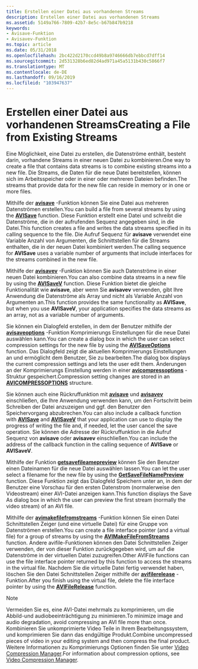 ```yaml
---
title: Erstellen einer Datei aus vorhandenen Streams
description: Erstellen einer Datei aus vorhandenen Streams
ms.assetid: 5149a766-7809-42b7-8e5c-b67b847b9218
keywords:
- Avisave-Funktion
- Avisavev-Funktion
ms.topic: article
ms.date: 05/31/2018
ms.openlocfilehash: 2bc422d2170ccd49b8a9746666db7ebbcd7dff14
ms.sourcegitcommit: 2d531328b6ed82d4ad971a45a5131b430c5866f7
ms.translationtype: MT
ms.contentlocale: de-DE
ms.lasthandoff: 09/16/2019
ms.locfileid: "103947637"
---
```

# <a name="creating-a-file-from-existing-streams"></a><span data-ttu-id="c6462-105">Erstellen einer Datei aus vorhandenen Streams</span><span class="sxs-lookup"><span data-stu-id="c6462-105">Creating a File from Existing Streams</span></span>

<span data-ttu-id="c6462-106">Eine Möglichkeit, eine Datei zu erstellen, die Datenströme enthält, besteht darin, vorhandene Streams in einer neuen Datei zu kombinieren.</span><span class="sxs-lookup"><span data-stu-id="c6462-106">One way to create a file that contains data streams is to combine existing streams into a new file.</span></span> <span data-ttu-id="c6462-107">Die Streams, die Daten für die neue Datei bereitstellen, können sich im Arbeitsspeicher oder in einer oder mehreren Dateien befinden.</span><span class="sxs-lookup"><span data-stu-id="c6462-107">The streams that provide data for the new file can reside in memory or in one or more files.</span></span>

<span data-ttu-id="c6462-108">Mithilfe der [**avisave**](/windows/desktop/api/Vfw/nf-vfw-avisavea) -Funktion können Sie eine Datei aus mehreren Datenströmen erstellen.</span><span class="sxs-lookup"><span data-stu-id="c6462-108">You can build a file from several streams by using the [**AVISave**](/windows/desktop/api/Vfw/nf-vfw-avisavea) function.</span></span> <span data-ttu-id="c6462-109">Diese Funktion erstellt eine Datei und schreibt die Datenströme, die in der aufrufenden Sequenz angegeben sind, in die Datei.</span><span class="sxs-lookup"><span data-stu-id="c6462-109">This function creates a file and writes the data streams specified in its calling sequence to the file.</span></span> <span data-ttu-id="c6462-110">Die Aufruf Sequenz für **avisave** verwendet eine Variable Anzahl von Argumenten, die Schnittstellen für die Streams enthalten, die in der neuen Datei kombiniert werden.</span><span class="sxs-lookup"><span data-stu-id="c6462-110">The calling sequence for **AVISave** uses a variable number of arguments that include interfaces for the streams combined in the new file.</span></span>

<span data-ttu-id="c6462-111">Mithilfe der [**avisavev**](/windows/desktop/api/Vfw/nf-vfw-avisaveva) -Funktion können Sie auch Datenströme in einer neuen Datei kombinieren.</span><span class="sxs-lookup"><span data-stu-id="c6462-111">You can also combine data streams in a new file by using the [**AVISaveV**](/windows/desktop/api/Vfw/nf-vfw-avisaveva) function.</span></span> <span data-ttu-id="c6462-112">Diese Funktion bietet die gleiche Funktionalität wie **avisave**, aber wenn Sie **avisavev** verwenden, gibt Ihre Anwendung die Datenströme als Array und nicht als Variable Anzahl von Argumenten an.</span><span class="sxs-lookup"><span data-stu-id="c6462-112">This function provides the same functionality as **AVISave**, but when you use **AVISaveV**, your application specifies the data streams as an array, not as a variable number of arguments.</span></span>

<span data-ttu-id="c6462-113">Sie können ein Dialogfeld erstellen, in dem der Benutzer mithilfe der [**avisaveoptions**](/windows/desktop/api/Vfw/nf-vfw-avisaveoptions) -Funktion Komprimierungs Einstellungen für die neue Datei auswählen kann.</span><span class="sxs-lookup"><span data-stu-id="c6462-113">You can create a dialog box in which the user can select compression settings for the new file by using the [**AVISaveOptions**](/windows/desktop/api/Vfw/nf-vfw-avisaveoptions) function.</span></span> <span data-ttu-id="c6462-114">Das Dialogfeld zeigt die aktuellen Komprimierungs Einstellungen an und ermöglicht dem Benutzer, Sie zu bearbeiten.</span><span class="sxs-lookup"><span data-stu-id="c6462-114">The dialog box displays the current compression settings and lets the user edit them.</span></span> <span data-ttu-id="c6462-115">Änderungen an der Komprimierungs Einstellung werden in einer [**avicompressoptions**](/windows/desktop/api/Vfw/ns-vfw-avicompressoptions) -Struktur gespeichert.</span><span class="sxs-lookup"><span data-stu-id="c6462-115">Compression setting changes are stored in an [**AVICOMPRESSOPTIONS**](/windows/desktop/api/Vfw/ns-vfw-avicompressoptions) structure.</span></span>

<span data-ttu-id="c6462-116">Sie können auch eine Rückruffunktion mit [**avisave**](/windows/desktop/api/Vfw/nf-vfw-avisavea) und [**avisavev**](/windows/desktop/api/Vfw/nf-vfw-avisaveva) einschließen, die Ihre Anwendung verwenden kann, um den Fortschritt beim Schreiben der Datei anzuzeigen und ggf. den Benutzer den Speichervorgang abzubrechen.</span><span class="sxs-lookup"><span data-stu-id="c6462-116">You can also include a callback function with [**AVISave**](/windows/desktop/api/Vfw/nf-vfw-avisavea) and [**AVISaveV**](/windows/desktop/api/Vfw/nf-vfw-avisaveva) that your application can use to display the progress of writing the file and, if needed, let the user cancel the save operation.</span></span> <span data-ttu-id="c6462-117">Sie können die Adresse der Rückruffunktion in die Aufruf Sequenz von **avisave** oder **avisavev** einschließen.</span><span class="sxs-lookup"><span data-stu-id="c6462-117">You can include the address of the callback function in the calling sequence of **AVISave** or **AVISaveV**.</span></span>

<span data-ttu-id="c6462-118">Mithilfe der Funktion [**getsavefileamepreview**](/windows/desktop/api/Vfw/nf-vfw-getsavefilenamepreviewa) können Sie den Benutzer einen Dateinamen für die neue Datei auswählen lassen.</span><span class="sxs-lookup"><span data-stu-id="c6462-118">You can let the user select a filename for the new file by using the [**GetSaveFileNamePreview**](/windows/desktop/api/Vfw/nf-vfw-getsavefilenamepreviewa) function.</span></span> <span data-ttu-id="c6462-119">Diese Funktion zeigt das Dialogfeld Speichern unter an, in dem der Benutzer eine Vorschau für den ersten Datenstrom (normalerweise den Videostream) einer AVI-Datei anzeigen kann.</span><span class="sxs-lookup"><span data-stu-id="c6462-119">This function displays the Save As dialog box in which the user can preview the first stream (normally the video stream) of an AVI file.</span></span>

<span data-ttu-id="c6462-120">Mithilfe der [**avimakefilefromstreams**](/windows/desktop/api/Vfw/nf-vfw-avimakefilefromstreams) -Funktion können Sie einen Datei Schnittstellen Zeiger (und eine virtuelle Datei) für eine Gruppe von Datenströmen erstellen.</span><span class="sxs-lookup"><span data-stu-id="c6462-120">You can create a file interface pointer (and a virtual file) for a group of streams by using the [**AVIMakeFileFromStreams**](/windows/desktop/api/Vfw/nf-vfw-avimakefilefromstreams) function.</span></span> <span data-ttu-id="c6462-121">Andere avifile-Funktionen können den Datei Schnittstellen Zeiger verwenden, der von dieser Funktion zurückgegeben wird, um auf die Datenströme in der virtuellen Datei zuzugreifen.</span><span class="sxs-lookup"><span data-stu-id="c6462-121">Other AVIFile functions can use the file interface pointer returned by this function to access the streams in the virtual file.</span></span> <span data-ttu-id="c6462-122">Nachdem Sie die virtuelle Datei fertig verwendet haben, löschen Sie den Datei Schnittstellen Zeiger mithilfe der [**avifilerelease**](/windows/desktop/api/Vfw/nf-vfw-avifilerelease) -Funktion.</span><span class="sxs-lookup"><span data-stu-id="c6462-122">After you finish using the virtual file, delete the file interface pointer by using the [**AVIFileRelease**](/windows/desktop/api/Vfw/nf-vfw-avifilerelease) function.</span></span>

> [!Note]  
> <span data-ttu-id="c6462-123">Vermeiden Sie es, eine AVI-Datei mehrmals zu komprimieren, um die Abbild-und audiobeeinträchtigung zu minimieren.</span><span class="sxs-lookup"><span data-stu-id="c6462-123">To minimize image and audio degradation, avoid compressing an AVI file more than once.</span></span> <span data-ttu-id="c6462-124">Kombinieren Sie unkomprimierte Video Teile in Ihrem Bearbeitungssystem, und komprimieren Sie dann das endgültige Produkt.</span><span class="sxs-lookup"><span data-stu-id="c6462-124">Combine uncompressed pieces of video in your editing system and then compress the final product.</span></span> <span data-ttu-id="c6462-125">Weitere Informationen zu Komprimierungs Optionen finden Sie unter [Video Compression Manager](video-compression-manager.md).</span><span class="sxs-lookup"><span data-stu-id="c6462-125">For information about compression options, see [Video Compression Manager](video-compression-manager.md).</span></span>

 

 

 




